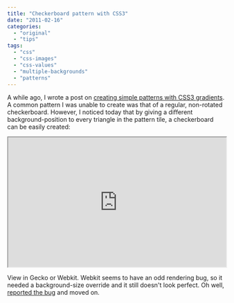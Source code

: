 ```yaml
---
title: "Checkerboard pattern with CSS3"
date: "2011-02-16"
categories:
  - "original"
  - "tips"
tags:
  - "css"
  - "css-images"
  - "css-values"
  - "multiple-backgrounds"
  - "patterns"
---
```


A while ago, I wrote a post on [creating simple patterns with CSS3 gradients](http://lea.verou.me/2010/12/checkered-stripes-other-background-patterns-with-css3-gradients/). A common pattern I was unable to create was that of a regular, non-rotated checkerboard. However, I noticed today that by giving a different background-position to every triangle in the pattern tile, a checkerboard can be easily created:

<iframe style="width: 100%; height: 300px" src="http://jsfiddle.net/leaverou/SUgfD/embedded/result,css"></iframe>

View in Gecko or Webkit. Webkit seems to have an odd rendering bug, so it needed a background-size override and it still doesn't look perfect. Oh well, [reported the bug](https://bugs.webkit.org/show_bug.cgi?id=54805) and moved on.
